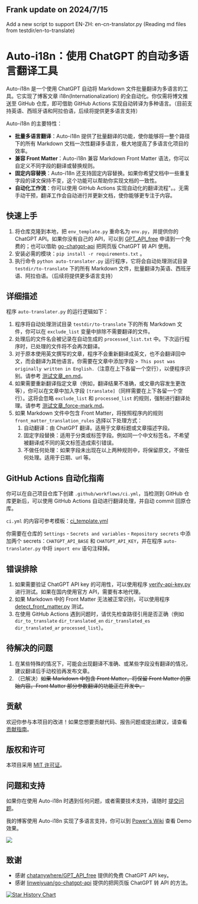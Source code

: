 ## Frank update on 2024/7/15
Add a new script to support EN-ZH: en-cn-translator.py (Reading md files from testdir/en-to-translate)


# Auto-i18n：使用 ChatGPT 的自动多语言翻译工具

Auto-i18n 是一个使用 ChatGPT 自动将 Markdown 文件批量翻译为多语言的工具。它实现了博客文章 i18n(Internationalization) 的全自动化。你仅需将博文推送至 GitHub 仓库，即可借助 GitHub Actions 实现自动转译为多种语言。（目前支持英语、西班牙语和阿拉伯语，后续将提供更多语言支持）

Auto-i18n 的主要特性：

- **批量多语言翻译**：Auto-i18n 提供了批量翻译的功能，使你能够将一整个路径下的所有 Markdown 文档一次性翻译多语言，极大地提高了多语言化项目的效率。
- **兼容 Front Matter**：Auto-i18n 兼容 Markdown Front Matter 语法，你可以自定义不同字段的翻译或替换规则。
- **固定内容替换**：Auto-i18n 还支持固定内容替换。如果你希望文档中一些重复字段的译文保持不变，这个功能可以帮助你实现文档的一致性。
- **自动化工作流**：你可以使用 GitHub Actions 实现自动化的翻译流程"。。无需手动干预，翻译工作会自动进行并更新文档，使你能够更专注于内容。

## 快速上手

1. 将仓库克隆到本地，把 `env_template.py` 重命名为 `env.py`，并提供你的 ChatGPT API。如果你没有自己的 API，可以到 [GPT_API_free](https://github.com/chatanywhere/GPT_API_free) 申请到一个免费的；也可以借助 [go-chatgpt-api](https://github.com/linweiyuan/go-chatgpt-api) 把网页版 ChatGPT 转 API 使用。
2. 安装必需的模块：`pip install -r requirements.txt` 。
3. 执行命令 `python auto-translater.py` 运行程序，它将会自动处理测试目录 `testdir/to-translate` 下的所有 Markdown 文件，批量翻译为英语、西班牙语、阿拉伯语。（后续将提供更多语言支持）

## 详细描述

程序 `auto-translater.py` 的运行逻辑如下：

1. 程序将自动处理测试目录 `testdir/to-translate` 下的所有 Markdown 文件，你可以在 `exclude_list` 变量中排除不需要翻译的文件。
2. 处理后的文件名会被记录在自动生成的 `processed_list.txt` 中。下次运行程序时，已处理的文件将不会再次翻译。
3. 对于原本使用英文撰写的文章，程序不会重新翻译成英文，也不会翻译回中文，而会翻译为其他语言。你需要在文章中添加字段 `> This post was originally written in English.`（注意在上下各留一个空行），以便程序识别。请参考 [测试文章\_en.md](https://github.com/linyuxuanlin/Auto-i18n/blob/main/testdir/to-translate/测试文章_en.md)。
4. 如果需要重新翻译指定文章（例如，翻译结果不准确，或文章内容发生更改等），你可以在文章中加入字段 `[translate]`（同样需要在上下各留一个空行）。这将会忽略 `exclude_list` 和 `processed_list` 的规则，强制进行翻译处理。请参考 [测试文章\_force-mark.md](https://github.com/linyuxuanlin/Auto-i18n/blob/main/testdir/to-translate/测试文章_force-mark.md)。
5. 如果 Markdown 文件中包含 Front Matter，将按照程序内的规则 `front_matter_translation_rules` 选择以下处理方式：
   1. 自动翻译：由 ChatGPT 翻译。适用于文章标题或文章描述字段。
   2. 固定字段替换：适用于分类或标签字段。例如同一个中文标签名，不希望被翻译成不同的英文标签造成索引错误。
   3. 不做任何处理：如果字段未出现在以上两种规则中，将保留原文，不做任何处理。适用于日期、url 等。

## GitHub Actions 自动化指南

你可以在自己项目仓库下创建 `.github/workflows/ci.yml`，当检测到 GitHub 仓库更新后，可以使用 GitHub Actions 自动进行翻译处理，并自动 commit 回原仓库。

`ci.yml` 的内容可参考模板：[ci_template.yml](https://github.com/linyuxuanlin/Auto-i18n/blob/main/ci_template.yml)

你需要在仓库的 `Settings` - `Secrets and variables` - `Repository secrets` 中添加两个 secrets：`CHATGPT_API_BASE` 和 `CHATGPT_API_KEY`，并在程序 `auto-translater.py` 中将 `import env` 语句注释掉。

## 错误排除

1. 如果需要验证 ChatGPT API key 的可用性，可以使用程序 [verify-api-key.py](https://github.com/linyuxuanlin/Auto-i18n/blob/main/Archive/verify-api-key.py) 进行测试。如果在国内使用官方 API，需要有本地代理。
2. 如果 Markdown 中的 Front Matter 无法被正常识别，可以使用程序 [detect_front_matter.py](https://github.com/linyuxuanlin/Auto-i18n/blob/main/Archive/detect_front_matter.py) 测试。
3. 在使用 GitHub Actions 遇到问题时，请优先检查路径引用是否正确（例如 `dir_to_translate` `dir_translated_en` `dir_translated_es` `dir_translated_ar` `processed_list`）。

## 待解决的问题

1. 在某些特殊的情况下，可能会出现翻译不准确、或某些字段没有翻译的情况，建议翻译后手动校验再发布文章。
2. （已解决）~~如果 Markdown 中包含 Front Matter，将保留 Front Matter 的原始内容。Front Matter 部分参数翻译的功能正在开发中。~~

## 贡献

欢迎你参与本项目的改进！如果您想要贡献代码、报告问题或提出建议，请查看 [贡献指南](https://github.com/linyuxuanlin/Auto-i18n/blob/main/CONTRIBUTING.md)。

## 版权和许可

本项目采用 [MIT 许可证](https://github.com/linyuxuanlin/Auto-i18n/blob/main/LICENSE)。

## 问题和支持

如果你在使用 Auto-i18n 时遇到任何问题，或者需要技术支持，请随时 [提交问题](https://github.com/linyuxuanlin/Auto-i18n/issues)。

我的博客使用 Auto-i18n 实现了多语言支持，你可以到 [Power's Wiki](https://wiki-power.com) 查看 Demo 效果。

[![](https://wiki-media-1253965369.cos.ap-guangzhou.myqcloud.com/img/202310222223670.png)](https://wiki-power.com)

## 致谢

- 感谢 [chatanywhere/GPT_API_free](https://github.com/chatanywhere/GPT_API_free) 提供的免费 ChatGPT API key。
- 感谢 [linweiyuan/go-chatgpt-api](https://github.com/linweiyuan/go-chatgpt-api) 提供的把网页版 ChatGPT 转 API 的方法。

[![Star History Chart](https://api.star-history.com/svg?repos=linyuxuanlin/Auto-i18n&type=Date)](https://star-history.com/#linyuxuanlin/Auto-i18n&Date)
